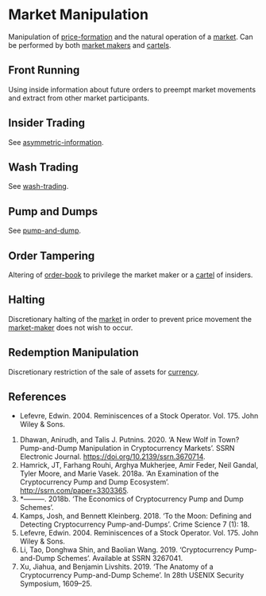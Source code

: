# Market Manipulation
Manipulation of [price-formation](price-formation.md) and the natural operation of a [market](market.md). Can be performed by both [market makers](market-maker.md) and [cartels](cartel.md).

## Front Running
Using inside information about future orders to preempt market movements and extract from other market participants. 

## Insider Trading
See [asymmetric-information](asymmetric-information.md).

## Wash Trading
See [wash-trading](wash-trading.md).

## Pump and Dumps
See [pump-and-dump](pump-and-dump.md).

## Order Tampering
Altering of [order-book](order-book.md) to privilege the market maker or a [cartel](cartel.md) of insiders. 

## Halting
Discretionary halting of the [market](market.md) in order to prevent price movement the [market-maker](market-maker.md) does not wish to occur.

## Redemption Manipulation
Discretionary restriction of the sale of assets for [currency](currency.md).

## References
* Lefevre, Edwin. 2004. Reminiscences of a Stock Operator. Vol. 175. John Wiley & Sons.
1. Dhawan, Anirudh, and Talis J. Putnins. 2020. ‘A New Wolf in Town? Pump-and-Dump Manipulation in Cryptocurrency Markets’. SSRN Electronic Journal. https://doi.org/10.2139/ssrn.3670714.
1. Hamrick, JT, Farhang Rouhi, Arghya Mukherjee, Amir Feder, Neil Gandal, Tyler Moore, and Marie Vasek. 2018a. ‘An Examination of the Cryptocurrency Pump and Dump Ecosystem’. http://ssrn.com/paper=3303365.
1. *———. 2018b. ‘The Economics of Cryptocurrency Pump and Dump Schemes’.
1. Kamps, Josh, and Bennett Kleinberg. 2018. ‘To the Moon: Defining and Detecting Cryptocurrency Pump-and-Dumps’. Crime Science 7 (1): 18.
1. Lefevre, Edwin. 2004. Reminiscences of a Stock Operator. Vol. 175. John Wiley & Sons.
1. Li, Tao, Donghwa Shin, and Baolian Wang. 2019. ‘Cryptocurrency Pump-and-Dump Schemes’. Available at SSRN 3267041.
1. Xu, Jiahua, and Benjamin Livshits. 2019. ‘The Anatomy of a Cryptocurrency Pump-and-Dump Scheme’. In 28th USENIX Security Symposium, 1609–25.
